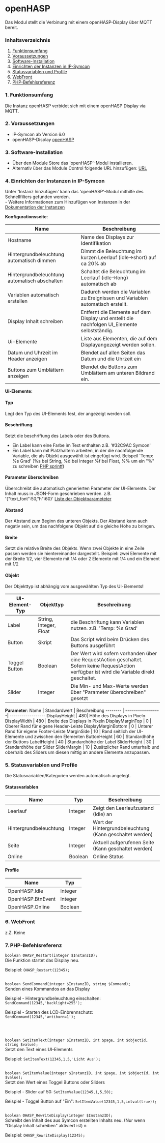 # openHASP
Das Modul stellt die Verbinung mit einem openHASP-Display über MQTT bereit. 

### Inhaltsverzeichnis

1. [Funktionsumfang](#1-funktionsumfang)
2. [Voraussetzungen](#2-voraussetzungen)
3. [Software-Installation](#3-software-installation)
4. [Einrichten der Instanzen in IP-Symcon](#4-einrichten-der-instanzen-in-ip-symcon)
5. [Statusvariablen und Profile](#5-statusvariablen-und-profile)
6. [WebFront](#6-webfront)
7. [PHP-Befehlsreferenz](#7-php-befehlsreferenz)

### 1. Funktionsumfang

Die Instanz openHASP verbidet sich mit einem openHASP Display via MQTT.

### 2. Voraussetzungen

- IP-Symcon ab Version 6.0
- openHASP-Display [openHASP](https://openhasp.com/)

### 3. Software-Installation

* Über den Module Store das 'openHASP'-Modul installieren.
* Alternativ über das Module Control folgende URL hinzufügen: [URL](https://github.com/timo-u/Symcon_openHASP)

### 4. Einrichten der Instanzen in IP-Symcon

 Unter 'Instanz hinzufügen' kann das 'openHASP'-Modul mithilfe des Schnellfilters gefunden werden.  
	- Weitere Informationen zum Hinzufügen von Instanzen in der [Dokumentation der Instanzen](https://www.symcon.de/service/dokumentation/konzepte/instanzen/#Instanz_hinzufügen)

__Konfigurationsseite__:

Name     | Beschreibung
-------- | ------------------
Hostname | Name des Displays zur Identifikation
Hintergrundbeleuchtung automatisch dimmen | Dimmt die Beleuchtung im kurzen Leerlauf (idle->short) auf ca 20% ab 
Hintergrundbeleuchtung automatisch abschalten| Schaltet die Beleuchtung im Leerlauf (idle->long) automatisch ab
Variablen automatisch erstellen | Dadurch werden die Variablen zu Ereignissen und Variablen automatisch erstellt. 
Display Inhalt schreiben | Entfernt die Elemente auf dem Display und erstellt die nachfolgen UI_Elemente selbstständig. 
Ui-Elemente | Liste aus Elementen, die auf dem Displayangezeigt werden sollen. 
Datum und Uhrzeit im Header anzeigen | Blendet auf allen Seiten das Datum und die Uhrzeit ein 
Buttons zum Umblättern anzeigen | Blendet die Buttons zum Umblättern am unteren Bildrand ein. 


__Ui-Elemente__:

#### Typ
Legt den Typ des UI-Elements fest, der angezeigt werden soll.

#### Beschriftung
Setzt die beschriftung des Labels oder des Buttons. 
* Ein Label kann eine Farbe im Text enthalten z.B. '#32C9AC Symcon'
* Ein Label kann mit Platzhaltern arbeiten, in der die nachfolgende Variable, die als Objekt ausgewählt ist eingefügt wird. Beispeil 'Temp: %s Grad'  (%s bei String, %d bei Integer %f bei Float, %% um ein "%" zu schreiben [PHP sprintf](https://www.php.net/manual/en/function.sprintf.php))

#### Parameter überschreiben
Überschreibt die automatisch generierten Parameter der UI-Elemente. Der Inhalt muss in JSON-Form geschrieben werden. z.B. '{"text_font":50,"h":60}'
[Liste der Objektparameteter](https://openhasp.com/0.7.0/design/objects/)

#### Abstand
Der Abstand zum Beginn des unteren Objekts.
Der Abstand kann auch negativ sein, um das nachfolgene Objekt auf die gleiche Höhe zu bringen. 

#### Breite 
Setzt die relative Breite des Objekts. Wenn zwei Objekte in eine Zeile passen werden sie hientereinander dargestellt. 
Beispiel: zwei Elemente mit der Breite 1/2, vier Elemente mit 1/4 oder 2 Elemente mit 1/4 und ein Element mit 1/2

#### Objekt 
Der Objekttyp ist abhängig vom ausgewählten Typ des UI-Elements! 

UI-Element-Typ     | Objekttyp | Beschreibung
-------- | ------------------ | ------------------
Label | String, Integer, Float  | die Beschriftung kann Variablen nutzen. z.B. 'Temp: %s Grad' 
Button | Skript  | Das Script wird beim Drücken des Buttons ausgeführt 
Toggel Button | Boolean  | Der Wert wird sofern vorhanden über eine RequestAction geschaltet. Sofern keine RequestAction verfügbar ist wird die Variable direkt geschaltet. 
Slider | Integer  | Die Min- und Max-Werte werden über "Parameter überschreiben" gesetzt 

__Parameter__:
Name | Standardwert | Beschreibung
--------  | ------------------| ------------------
DisplayHeight | 480| Höhe des Displays in Pixeln
DisplayWidth | 480 | Breite des Displays in Pixeln
DisplayMarginTop | 0 | Oberer Rand für eigene Header-Leiste
DisplayMarginBottom | 0 | Unterer Rand für eigene Footer-Leiste
MarginSide | 10 | Rand seitlich der UI-Elemente und zwischen den Elementen
ButtonHeight | 60 | Standardhöhe der Buttons
LabelHeight | 40 | Standardhöhe der Label 
SliderHeight | 30 | Standardhöhe der Slider 
SliderMargin | 10 | Zusätzlicher Rand unterhalb und oberhalb des Sliders um diesen mittig an andere Elemente anzupassen.




### 5. Statusvariablen und Profile

Die Statusvariablen/Kategorien werden automatisch angelegt. 

#### Statusvariablen

Name   | Typ     | Beschreibung
------ | ------- | ------------
Leerlauf | Integer | Zeigt den Leerlaufzustand (Idle) an 
Hintergrundbeleuchtung |Integer | Wert der Hintergrundbeleuchtung (Kann geschaltet werden)
Seite  |Integer | Aktuell aufgerufenen Seite (Kann geschaltet werden)
Online| Boolean | Online Status


#### Profile

Name   | Typ
------ | -------
OpenHASP.Idle  | Integer
OpenHASP.BtnEvent | Integer
OpenHASP.Online | Boolean

### 6. WebFront

z.Z. Keine 

### 7. PHP-Befehlsreferenz

`boolean OHASP_Restart(integer $InstanzID);`\
Die Funktion startet das Display neu. 

Beispiel:
`OHASP_Restart(12345);`
<br/><br/>

`boolean SendCommand(integer $InstanzID, string $Command);`\
Senden eines Kommandos an das Display

Beispiel - Hintergrundbeleuchtung einschalten:
`SendCommand(12345,'backlight=255');`

Beispiel - Starten des LCD-Einbrennschutz:
`SendCommand(12345,'antiburn=1');`

<br/><br/>

`boolean SetItemText(integer $InstanzID, int $page, int $objectId, string $value);`\
Setzt den Text eines UI-Elements

Beispiel:
`SetItemText(12345,1,5,'Licht Aus');`
<br/><br/>

`boolean SetItemValue(integer $InstanzID, int $page, int $objectId, int $value);`\
Setzt den Wert eines Toggel Buttons oder Sliders

Beispiel - Slider auf 50:
`SetItemValue(12345,1,5,50);`

Beispiel - Toggel Button auf "Ein":
`SetItemValue(12345,1,5,intval(true));`
<br/><br/>

`boolean OHASP_RewriteDisplay(integer $InstanzID);`\
Schreibt den Inhalt des aus Symcon erstellten Inhalts neu. (Nur wenn "Display Inhalt schreiben" aktiviert ist) n

Beispiel:
`OHASP_RewriteDisplay(12345);`
<br/><br/>
